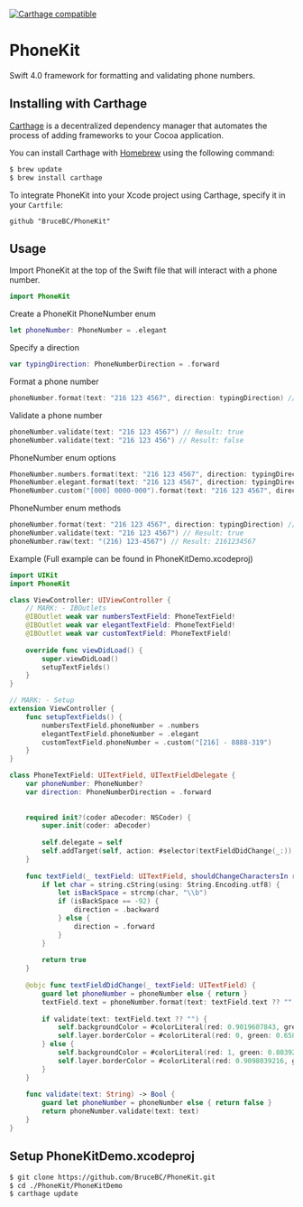 [![Carthage compatible](https://img.shields.io/badge/Carthage-compatible-4BC51D.svg?style=flat)](https://github.com/Carthage/Carthage)

# PhoneKit
Swift 4.0 framework for formatting and validating phone numbers.


## Installing with Carthage

[Carthage](https://github.com/Carthage/Carthage) is a decentralized dependency manager that automates the process of adding frameworks to your Cocoa application.

You can install Carthage with [Homebrew](http://brew.sh/) using the following command:

```bash
$ brew update
$ brew install carthage
```

To integrate PhoneKit into your Xcode project using Carthage, specify it in your `Cartfile`:

```ogdl
github "BruceBC/PhoneKit"
```

## Usage

Import PhoneKit at the top of the Swift file that will interact with a phone number.

```swift
import PhoneKit
```

Create a PhoneKit PhoneNumber enum
```swift
let phoneNumber: PhoneNumber = .elegant
```

Specify a direction
```swift
var typingDirection: PhoneNumberDirection = .forward
```

Format a phone number
```swift
phoneNumber.format(text: "216 123 4567", direction: typingDirection) // Result: (216) 123-4567
```

Validate a phone number
```swift
phoneNumber.validate(text: "216 123 4567") // Result: true
phoneNumber.validate(text: "216 123 456") // Result: false
```

PhoneNumber enum options
```swift
PhoneNumber.numbers.format(text: "216 123 4567", direction: typingDirection) // Result: 2161234567
PhoneNumber.elegant.format(text: "216 123 4567", direction: typingDirection) // (216) 123-4567
PhoneNumber.custom("[000] 0000-000").format(text: "216 123 4567", direction: typingDirection) // [216] 1234-567
```

PhoneNumber enum methods
```swift
phoneNumber.format(text: "216 123 4567", direction: typingDirection) // Result: (216) 123-4567
phoneNumber.validate(text: "216 123 4567") // Result: true
phoneNumber.raw(text: "(216) 123-4567") // Result: 2161234567
```

Example (Full example can be found in PhoneKitDemo.xcodeproj)
```swift
import UIKit
import PhoneKit

class ViewController: UIViewController {
    // MARK: - IBOutlets
    @IBOutlet weak var numbersTextField: PhoneTextField!
    @IBOutlet weak var elegantTextField: PhoneTextField!
    @IBOutlet weak var customTextField: PhoneTextField!
    
    override func viewDidLoad() {
        super.viewDidLoad()
        setupTextFields()
    }
}

// MARK: - Setup
extension ViewController {
    func setupTextFields() {
        numbersTextField.phoneNumber = .numbers
        elegantTextField.phoneNumber = .elegant
        customTextField.phoneNumber = .custom("[216] - 8888-319")
    }
}

class PhoneTextField: UITextField, UITextFieldDelegate {
    var phoneNumber: PhoneNumber?
    var direction: PhoneNumberDirection = .forward
    
    
    required init?(coder aDecoder: NSCoder) {
        super.init(coder: aDecoder)
        
        self.delegate = self
        self.addTarget(self, action: #selector(textFieldDidChange(_:)), for: .editingChanged)
    }
    
    func textField(_ textField: UITextField, shouldChangeCharactersIn range: NSRange, replacementString string: String) -> Bool {
        if let char = string.cString(using: String.Encoding.utf8) {
            let isBackSpace = strcmp(char, "\\b")
            if (isBackSpace == -92) {
                direction = .backward
            } else {
                direction = .forward
            }
        }
        
        return true
    }
    
    @objc func textFieldDidChange(_ textField: UITextField) {
        guard let phoneNumber = phoneNumber else { return }
        textField.text = phoneNumber.format(text: textField.text ?? "", direction: direction)
        
        if validate(text: textField.text ?? "") {
            self.backgroundColor = #colorLiteral(red: 0.9019607843, green: 1, blue: 1, alpha: 1)
            self.layer.borderColor = #colorLiteral(red: 0, green: 0.6588235294, blue: 1, alpha: 1)
        } else {
            self.backgroundColor = #colorLiteral(red: 1, green: 0.8039215686, blue: 0.6431372549, alpha: 1)
            self.layer.borderColor = #colorLiteral(red: 0.9098039216, green: 0.2549019608, blue: 0.09411764706, alpha: 1)
        }
    }
    
    func validate(text: String) -> Bool {
        guard let phoneNumber = phoneNumber else { return false }
        return phoneNumber.validate(text: text)
    }
}
```

## Setup PhoneKitDemo.xcodeproj
```bash
$ git clone https://github.com/BruceBC/PhoneKit.git
$ cd ./PhoneKit/PhoneKitDemo
$ carthage update
```

